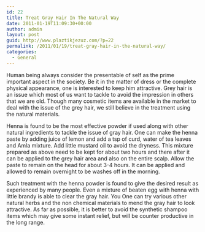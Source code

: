 ```yaml
---
id: 22
title: Treat Gray Hair In The Natural Way
date: 2011-01-19T11:09:30+00:00
author: admin
layout: post
guid: http://www.plaztikjezuz.com/?p=22
permalink: /2011/01/19/treat-gray-hair-in-the-natural-way/
categories:
  - General
---
```

Human being always consider the presentable of self as the prime important aspect in the society. Be it in the matter of dress or the complete physical appearance, one is interested to keep him attractive. Grey hair is an issue which most of us want to tackle to avoid the impression in others that we are old. Though many cosmetic items are available in the market to deal with the issue of the grey hair, we still believe in the treatment using the natural materials.

Henna is found to be the most effective powder if used along with other natural ingredients to tackle the issue of gray hair. One can make the henna paste by adding juice of lemon and add a tsp of curd, water of tea leaves and Amla mixture. Add little mustard oil to avoid the dryness. This mixture prepared as above need to be kept for about two hours and there after it can be applied to the grey hair area and also on the entire scalp. Allow the paste to remain on the head for about 3-4 hours. It can be applied and allowed to remain overnight to be washes off in the morning.

Such treatment with the henna powder is found to give the desired result as experienced by many people. Even a mixture of beaten egg with henna with little brandy is able to clear the gray hair. You One can try various other natural herbs and the non chemical materials to mend the gray hair to look attractive. As far as possible, it is better to avoid the synthetic shampoo items which may give some instant relief, but will be counter productive in the long range.